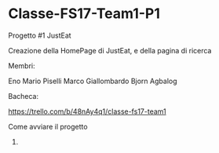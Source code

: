 # Classe-FS17-Team1-P1
Progetto #1 JustEat

Creazione della HomePage di JustEat, e della pagina di ricerca

Membri:

Eno Mario Piselli
Marco Giallombardo
Bjorn Agbalog

Bacheca:

https://trello.com/b/48nAy4q1/classe-fs17-team1

Come avviare il progetto

1.
